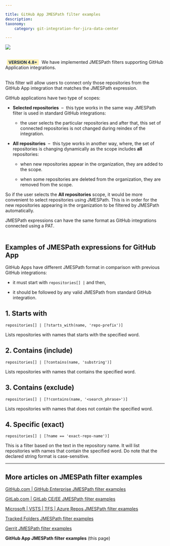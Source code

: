 ```yaml
---

title: GitHub App JMESPath filter examples
description:
taxonomy:
    category: git-integration-for-jira-data-center

---
```


![](/wp-content/uploads/github-mobile-dark.png)

<br>

<div class="bbb-callout bbb--tip">
    <div class="irow">
    <div class="ilogobox">
        <span class="logoimg"></span>
    </div>
    <div class="imsgbox">
        <b style='background-color:#FFF1B6; padding:1px 5px; color:#172A4C; border-radius:3px; margin: 0 5px; font-size: small;'>VERSION 4.8+</b> We have implemented JMESPath filters supporting GitHub Application integrations.
    </div>
    </div>
</div>
<br>

This filter will allow users to connect only those repositories from the GitHub App integration that matches the JMESPath expression.

GitHub applications have two type of scopes:

*   **Selected repositories** &nbsp;&ndash;&nbsp; this type works in the same way JMESPath filter is used in standard GitHub integrations:

    *   the user selects the particular repositories and after that, this set of connected repositories is not changed during reindex of the integration.

*   **All repositories** &nbsp;&ndash;&nbsp; this type works in another way, where, the set of repositories is changing dynamically as the scope includes **all** repositories:

    *   when new repositories appear in the organization, they are added to the scope. 

    *   when some repositories are deleted from the organization, they are removed from the scope.

So if the user selects the **All repositories** scope, it would be more convenient to select repositories using JMESPath. This is in order for the new repositories appearing in the organization to be filtered by JMESPath automatically.

<div class="bbb-callout bbb--note">
    <div class="irow">
    <div class="ilogobox">
        <span class="logoimg"></span>
    </div>
    <div class="imsgbox">
        JMESPath expressions can have the same format as GitHub integrations connected using a PAT.
    </div>
    </div>
</div>
<br>

## Examples of JMESPath expressions for GitHub App

GitHub Apps have different JMESPath format in comparison with previous GitHub integrations:

*   it must start with `repositories[] |` and then,

*   it should be followed by any valid JMESPath from standard GitHub integration.

## 1\. Starts with

`repositories[] | [?starts_with(name, 'repo-prefix')]`

Lists repositories with names that starts with the specified word.

## 2\. Contains (include)

`repositories[] | [?contains(name, 'substring')]`

Lists repositories with names that contains the specified word.

## 3\. Contains (exclude)

`repositories[] | [?!contains(name, '<search_phrase>')]`

Lists repositories with names that does not contain the specified word.

## 4\. Specific (exact)

`repositories[] | [?name == 'exact-repo-name')]`

This is a filter based on the text in the repository name. It will list repositories with names that contain the specified word. Do note that the declared string format is case-sensitive.

<hr>

## More articles on JMESPath filter examples

[GitHub.com \| GitHub Enterprise JMESPath filter examples](/git-integration-for-jira-data-center/GitHub-GitHub-Enterprise-JMESPath-filter-examples-gij-self-managed)

[GitLab.com \| GitLab CE/EE JMESPath filter examples](/git-integration-for-jira-data-center/GitLab-GitLab-CE-EE-JMESPath-filter-examples-gij-self-managed)

[Microsoft \| VSTS \| TFS \| Azure Repos JMESPath filter examples](/git-integration-for-jira-data-center/Microsoft-VSTS-TFS-Azure-Repos-JMESPath-filter-examples-gij-self-managed)

[Tracked Folders JMESPath filter examples](/git-integration-for-jira-data-center/Tracked-Folders-JMESPath-filter-examples-gij-self-managed)

[Gerrit JMESPath filter examples](/git-integration-for-jira-data-center/Gerrit-JMESPath-filter-examples-gij-self-managed)

**GitHub App JMESPath filter examples** (this page)

